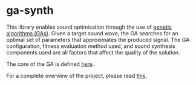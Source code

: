 # ga-synth
This library enables sound optimisation through the use of [genetic algorithms (GAs)](https://en.wikipedia.org/wiki/Genetic_algorithm). Given a target sound wave, the GA searches for an optimal set of parameters that approximates the produced signal. The GA configuration, fitness evaluation method used, and sound synthesis components used are all factors that affect the quality of the solution.

The core of the GA is defined [here](src/simulation/algorithms/genetic.rs).

For a complete overview of the project, please read [this](paper.pdf).
